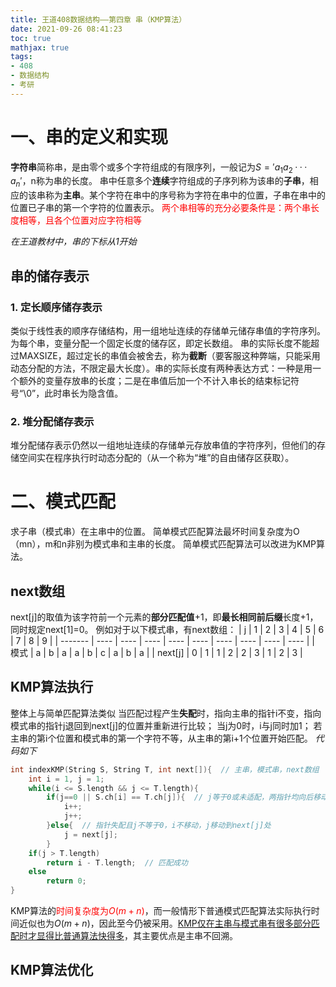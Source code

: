 ```yaml
---
title: 王道408数据结构——第四章 串（KMP算法）
date: 2021-09-26 08:41:23
toc: true
mathjax: true
tags:
- 408
- 数据结构
- 考研
---
```


# 一、串的定义和实现
**字符串**简称串，是由零个或多个字符组成的有限序列，一般记为$S='a_1a_2···a_n'$，n称为串的长度。
串中任意多个**连续**字符组成的子序列称为该串的**子串**，相应的该串称为**主串**。某个字符在串中的序号称为字符在串中的位置，子串在串中的位置已子串的第一个字符的位置表示。
<font color=red>两个串相等的充分必要条件是：两个串长度相等，且各个位置对应字符相等</font>

*在王道教材中，串的下标从1开始*
## 串的储存表示
### 1. 定长顺序储存表示
类似于线性表的顺序存储结构，用一组地址连续的存储单元储存串值的字符序列。为每个串，变量分配一个固定长度的储存区，即定长数组。
串的实际长度不能超过MAXSIZE，超过定长的串值会被舍去，称为**截断**（要客服这种弊端，只能采用动态分配的方法，不限定最大长度）。串的实际长度有两种表达方式：一种是用一个额外的变量存放串的长度；二是在串值后加一个不计入串长的结束标记符号“\0”，此时串长为隐含值。
### 2. 堆分配储存表示
堆分配储存表示仍然以一组地址连续的存储单元存放串值的字符序列，但他们的存储空间实在程序执行时动态分配的（从一个称为“堆”的自由储存区获取）。
# 二、模式匹配
求子串（模式串）在主串中的位置。
简单模式匹配算法最坏时间复杂度为O（mn），m和n非别为模式串和主串的长度。
简单模式匹配算法可以改进为KMP算法。
## next数组
next[j]的取值为该字符前一个元素的**部分匹配值**+1，即**最长相同前后缀**长度+1，同时规定next[1]=0。
例如对于以下模式串，有next数组：
| j       | 1    | 2    | 3    | 4    | 5    | 6    | 7    | 8    | 9    |
| ------- | ---- | ---- | ---- | ---- | ---- | ---- | ---- | ---- | ---- |
| 模式    | a    | b    | a    | a    | b    | c    | a    | b    | a    |
| next[j] | 0    | 1    | 1    | 2    | 2    | 3    | 1    | 2    | 3    |
## KMP算法执行
整体上与简单匹配算法类似
当匹配过程产生**失配**时，指向主串的指针i不变，指向模式串的指针j退回到next[j]的位置并重新进行比较；
当j为0时，i与j同时加1；
若主串的第i个位置和模式串的第一个字符不等，从主串的第i+1个位置开始匹配。
*代码如下*
```cpp
int indexKMP(String S, String T, int next[]){  // 主串，模式串，next数组
	int i = 1, j = 1;
	while(i <= S.length && j <= T.length){
		if(j==0 || S.ch[i] == T.ch[j]){  // j等于0或未适配，两指针均向后移动
			i++;
			j++;
		}else{  // 指针失配且j不等于0，i不移动，j移动到next[j]处
			j = next[j];
		}
	if(j > T.length)
		return i - T.length;  // 匹配成功
	else 
		return 0;
}
```
KMP算法的<font color=red>时间复杂度为$O(m+n)$</font>，而一般情形下普通模式匹配算法实际执行时间近似也为$O(m+n)$，因此至今仍被采用。<u>KMP仅在主串与模式串有很多部分匹配时才显得比普通算法快得多</u>，其主要优点是主串不回溯。

## KMP算法优化